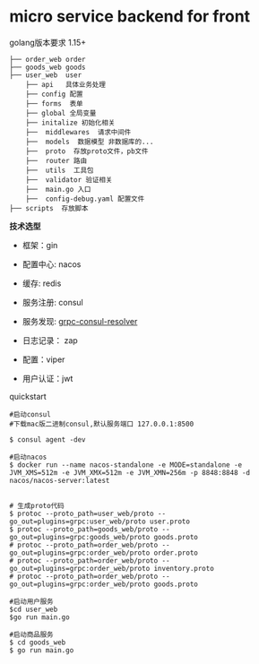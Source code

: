 
# micro service  backend for front 


golang版本要求 1.15+

```
├── order_web order
├── goods_web goods
├── user_web  user
    ├── api   具体业务处理
    ├── config 配置
    ├── forms  表单
    ├── global 全局变量
    ├── initalize 初始化相关
    ├──  middlewares  请求中间件
    ├──  models  数据模型 非数据库的...
    ├──  proto  存放proto文件，pb文件
    ├──  router 路由
    ├──  utils  工具包
    ├──  validator 验证相关
    ├──  main.go 入口
    ├──  config-debug.yaml 配置文件 
├── scripts  存放脚本

```


**技术选型**

- 框架：gin

- 配置中心: nacos

- 缓存: redis

- 服务注册: consul

- 服务发现: [grpc-consul-resolver](https://github.com/mbobakov/grpc-consul-resolver)

- 日志记录： zap

- 配置：viper 

- 用户认证：jwt 



quickstart 

```shell 
#启动consul
#下载mac版二进制consul,默认服务端口 127.0.0.1:8500

$ consul agent -dev

#启动nacos 
$ docker run --name nacos-standalone -e MODE=standalone -e JVM_XMS=512m -e JVM_XMX=512m -e JVM_XMN=256m -p 8848:8848 -d nacos/nacos-server:latest


# 生成proto代码
$ protoc --proto_path=user_web/proto --go_out=plugins=grpc:user_web/proto user.proto
$ protoc --proto_path=goods_web/proto --go_out=plugins=grpc:goods_web/proto goods.proto
# protoc --proto_path=order_web/proto --go_out=plugins=grpc:order_web/proto order.proto
# protoc --proto_path=order_web/proto --go_out=plugins=grpc:order_web/proto inventory.proto
# protoc --proto_path=order_web/proto --go_out=plugins=grpc:order_web/proto goods.proto

#启动用户服务
$cd user_web
$go run main.go

#启动商品服务
$ cd goods_web
$ go run main.go 
```



